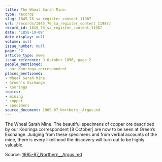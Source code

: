 ```yaml
---
title: The Wheal Sarah Mine.
type: records
slug: 1845_76_sa_register_content_11987
url: /records/1845_76_sa_register_content_11987/
record_id: 1845_76_sa_register_content_11987
date: '1858-10-09'
date_display: null
volume: null
issue_number: null
page: '2'
article_type: news
issue_reference: 9 October 1858, page 2
people_mentioned:
- our Kooringa correspondent
places_mentioned:
- Wheal Sarah Mine
- Green’s Exchange
- Kooringa
topics:
- mining
- copper
- specimens
source_document: 1985-87_Northern__Argus.md
---
```


The Wheal Sarah Mine.  The beautiful specimens of copper ore described by our Kooringa correspondent [8 October] are now to be seen at Green’s Exchange.  Judging from these specimens and from verbal accounts of the mine, there is every likelihood the discovery will turn out to be highly valuable.

Source: [1985-87_Northern__Argus.md](/downloads/markdown/1985-87_Northern__Argus.md)
